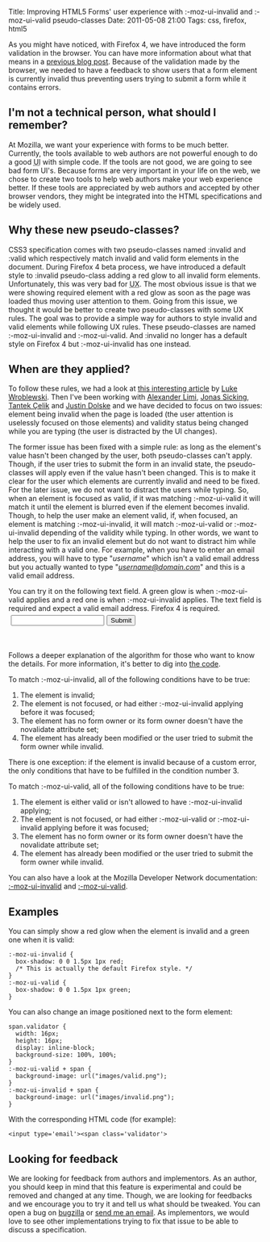 Title: Improving HTML5 Forms' user experience with :-moz-ui-invalid and :-moz-ui-valid pseudo-classes
Date: 2011-05-08 21:00
Tags: css, firefox, html5

As you might have noticed, with Firefox 4, we have introduced the form
validation in the browser. You can have more information about what that
means in a [previous blog post](../../2010/11/html5-forms-validation-in-firefox-4.html). Because of the validation made by the
browser, we needed to have a feedback to show users that a form element
is currently invalid thus preventing users trying to submit a form while
it contains errors.

I'm not a technical person, what should I remember?
---------------------------------------------------

At Mozilla, we want your experience with forms to be much better.
Currently, the tools available to web authors are not powerful enough to
do a good <acronym title="User Interface">UI</acronym> with
simple code. If the tools are not good, we are going to see bad form
UI's. Because forms are very important in your life on the web, we chose
to create two tools to help web authors make your web experience better.
If these tools are appreciated by web authors and accepted by other
browser vendors, they might be integrated into the HTML specifications
and be widely used.

Why these new pseudo-classes?
-----------------------------

CSS3 specification comes with two pseudo-classes named :invalid and
:valid which respectively match invalid and valid form elements in the
document. During Firefox 4 beta process, we have introduced a default
style to :invalid pseudo-class adding a red glow to all invalid form
elements. Unfortunately, this was very bad for
<acronym title="User eXperience">UX</acronym>. The most obvious
issue is that we were showing required element with a red glow as soon
as the page was loaded thus moving user attention to them. Going from
this issue, we thought it would be better to create two pseudo-classes
with some UX rules. The goal was to provide a simple way for authors to
style invalid and valid elements while following UX rules. These
pseudo-classes are named :-moz-ui-invalid and :-moz-ui-valid. And
:invalid no longer has a default style on Firefox 4 but :-moz-ui-invalid
has one instead.

When are they applied?
----------------------

To follow these rules, we had a look at [this interesting article](http://www.alistapart.com/articles/inline-validation-in-web-forms/) by
[Luke Wroblewski](http://www.alistapart.com/authors/w/lwroblewski).
Then I've been working with [Alexander Limi](http://limi.net/),
[Jonas Sicking](https://twitter.com/sickingJ/),
[Tantek Çelik](http://tantek.com/) and [Justin Dolske](https://blog.mozilla.com/dolske/) and we have
decided to focus on two issues: element being invalid when the page is
loaded (the user attention is uselessly focused on those elements) and
validity status being changed while you are typing (the user is
distracted by the UI changes).

The former issue has been fixed with a simple rule: as long as the
element's value hasn't been changed by the user, both pseudo-classes
can't apply. Though, if the user tries to submit the form in an invalid
state, the pseudo-classes will apply even if the value hasn't been
changed. This is to make it clear for the user which elements are
currently invalid and need to be fixed.  
For the later issue, we do not want to distract the users while typing.
So, when an element is focused as valid, if it was matching
:-moz-ui-valid it will match it until the element is blurred even if the
element becomes invalid. Though, to help the user make an element valid,
if, when focused, an element is matching :-moz-ui-invalid, it will match
:-moz-ui-valid or :-moz-ui-invalid depending of the validity while
typing. In other words, we want to help the user to fix an invalid
element but do not want to distract him while interacting with a valid
one. For example, when you have to enter an email address, you will have
to type "*username*" which isn't a valid email address but you
actually wanted to type "*username@domain.com*" and this is a valid
email address.

<style>
  .test-val { margin: 5px; }
  .test-val:-moz-ui-valid { box-shadow: 0 0 1.5px 1px green; }
  .test-val:-moz-ui-invalid { box-shadow: 0 0 1.5px 1px red; }
</style>

<div>
You can try it on the following text field. A green glow is when
:-moz-ui-valid applies and a red one is when :-moz-ui-invalid applies.
The text field is required and expect a valid email address. Firefox 4
is required.

<form onsubmit="return false;">
<input class="test-val" type="email" required></input><input type="submit" value="Submit"></input>
</form>
<br>
</div>

Follows a deeper explanation of the algorithm for those who want to know
the details. For more information, it's better to dig into [the code](https://hg.mozilla.org/mozilla-central/).

To match :-moz-ui-invalid, all of the following conditions have to be
true:

1.  The element is invalid;
2.  The element is not focused, or had either :-moz-ui-invalid applying
    before it was focused;
3.  The element has no form owner or its form owner doesn't have the
    novalidate attribute set;
4.  The element has already been modified or the user tried to submit
    the form owner while invalid.

There is one exception: if the element is invalid because of a custom
error, the only conditions that have to be fulfilled in the condition
number 3.

To match :-moz-ui-valid, all of the following conditions have to be
true:

1.  The element is either valid or isn't allowed to have
    :-moz-ui-invalid applying;
2.  The element is not focused, or had either :-moz-ui-valid or
    :-moz-ui-invalid applying before it was focused;
3.  The element has no form owner or its form owner doesn't have the
    novalidate attribute set;
4.  The element has already been modified or the user tried to submit
    the form owner while invalid.

You can also have a look at the Mozilla Developer Network documentation:
[:-moz-ui-invalid](https://developer.mozilla.org/en/CSS/%3A-moz-ui-invalid)
and [:-moz-ui-valid](https://developer.mozilla.org/en/CSS/%3A-moz-ui-valid).

Examples
--------

You can simply show a red glow when the element is invalid and a green
one when it is valid:

    :-moz-ui-invalid {
      box-shadow: 0 0 1.5px 1px red;
      /* This is actually the default Firefox style. */
    }
    :-moz-ui-valid {
      box-shadow: 0 0 1.5px 1px green;
    }

You can also change an image positioned next to the form element:

    span.validator {
      width: 16px;
      height: 16px;
      display: inline-block;
      background-size: 100%, 100%;
    }
    :-moz-ui-valid + span {
      background-image: url("images/valid.png");
    }
    :-moz-ui-invalid + span {
      background-image: url("images/invalid.png");
    }

With the corresponding HTML code (for example):

    <input type='email'><span class='validator'>

Looking for feedback
--------------------

We are looking for feedback from authors and implementors. As an author,
you should keep in mind that this feature is experimental and could be
removed and changed at any time. Though, we are looking for feedbacks
and we encourage you to try it and tell us what should be tweaked. You
can open a bug on [bugzilla](https://bugzilla.mozilla.org/) or
[send me an email](mailto:%6d%6c%61%6d%6f%75%72%69%20%28%61%74%29%20%6d%6f%7a%69%6c%6c%61%2e%63%6f%6d).
As implementors, we would love to see other implementations trying to fix that
issue to be able to discuss a specification.
